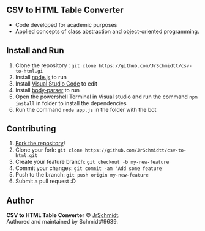 ## **CSV to HTML Table Converter**

* Code developed for academic purposes
* Applied concepts of class abstraction and object-oriented programming.

## Install and Run
1. Clone the repository : `git clone https://github.com/JrSchmidtt/csv-to-html.gi`
2. Install [node.js](https://nodejs.org/en/) to run 
3. Install [Visual Studio Code](https://code.visualstudio.com/) to edit 
4. Install [body-parser](https://www.npmjs.com/package/body-parser) to run
5. Open the powershell Terminal in Visual studio and run the command ``` npm install ``` in folder to install the dependencies
6. Run the command ```node app.js``` in the folder with the bot

## Contributing

1. [Fork the repository](https://github.com/JrSchmidtt/csv-to-html/fork)!
2. Clone your fork: `git clone https://github.com/JrSchmidtt/csv-to-html.git`
3. Create your feature branch: `git checkout -b my-new-feature`
4. Commit your changes: `git commit -am 'Add some feature'`
5. Push to the branch: `git push origin my-new-feature`
6. Submit a pull request :D

## Author

**CSV to HTML Table Converter** © [JrSchmidt](https://github.com/JrSchmidtt).  
Authored and maintained by Schmidt#9639.
